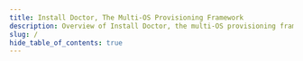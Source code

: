 ```yaml
---
title: Install Doctor, The Multi-OS Provisioning Framework
description: Overview of Install Doctor, the multi-OS provisioning framework that can setup workstations and servers
slug: /
hide_table_of_contents: true
---
```

